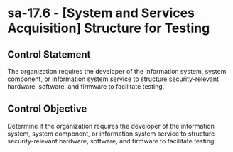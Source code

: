 # sa-17.6 - \[System and Services Acquisition\] Structure for Testing

## Control Statement

The organization requires the developer of the information system, system component, or information system service to structure security-relevant hardware, software, and firmware to facilitate testing.

## Control Objective

Determine if the organization requires the developer of the information system, system component, or information system service to structure security-relevant hardware, software, and firmware to facilitate testing.
